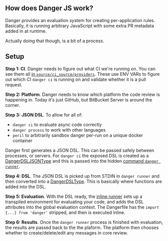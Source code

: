 ## How does Danger JS work?

Danger provides an evaluation system for creating per-application rules. Basically, it is running arbitrary JavaScript with some extra PR metadata added in at runtime.

Actually doing that though, is a bit of a process.

## Setup

**Step 1: CI**. Danger needs to figure out what CI we're running on. You can see them all [in `source/ci_source/providers`][provs]. These use
ENV VARs to figure out which CI `danger ci` is running on and validate whether it is a pull request.

**Step 2: Platform**. Danger needs to know which platform the code review is happening in. Today it's just GitHub, but BitBucket Server is around the corner.

**Step 3: JSON DSL**. To allow for all of:

* `danger ci` to evaluate async code correctly
* `danger process` to work with other languages
* `peril` to arbitrarily sandbox danger per-run on a unique docker container

Danger first generates a JSON DSL. This can be passed safely between processes, or servers. For `danger ci` the exposed DSL is created
as a [DangerDSLJSONType][dangerdsl] and this is passed into the hidden [command `danger runner`][runner].

**Step 4: DSL**. The JSON DSL is picked up from STDIN in `danger runner` and then converted into a [DangerDSLType][dangerdsl]. This is basically where
functions are added into the DSL.

**Step 5: Evaluation**. With the DSL ready, the [inline runner][in_runner] sets up a transpiled environment for evaluating your code, and adds the DSL attributes into the global evaluation context. The Dangerfile has the `import {...} from 'danger'` stripped, and then is executed inline.

**Step 6: Results**. Once the `danger runner` process is finished with evaluation, the results are passed back to the the plaform. The platform then
chooses whether to create/delete/edit any messages in core review.

[provs]: https://github.com/danger/danger-js/tree/master/source/ci_source/providers
[dangerdsl]: https://github.com/danger/danger-js/blob/master/source/dsl/DangerDSL.ts
[runner]: https://github.com/danger/danger-js/blob/master/source/commands/danger-runner.ts
[in_runner]: https://github.com/danger/danger-js/blob/master/source/runner/runners/inline.ts
